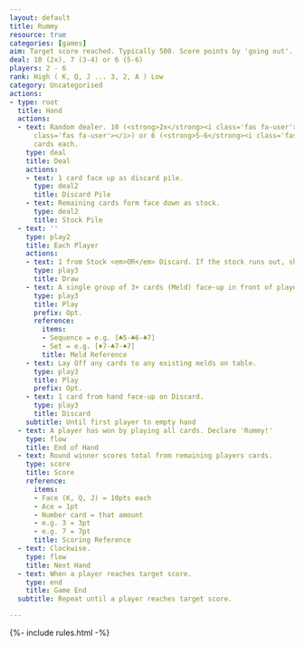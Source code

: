 ```yaml
---
layout: default
title: Rummy
resource: true
categories: [games]
aim: Target score reached. Typically 500. Score points by 'going out'.
deal: 10 (2x), 7 (3-4) or 6 (5-6)
players: 2 - 6
rank: High ( K, Q, J ... 3, 2, A ) Low
category: Uncategorised
actions:
- type: root
  title: Hand
  actions:
  - text: Random dealer. 10 (<strong>2x</strong><i class='fas fa-user'></i>), 7 (<strong>3-4</strong><i
      class='fas fa-user'></i>) or 6 (<strong>5-6</strong><i class='fas fa-user'></i>)
      cards each.
    type: deal
    title: Deal
    actions:
    - text: 1 card face up as discard pile.
      type: deal2
      title: Discard Pile
    - text: Remaining cards form face down as stock.
      type: deal2
      title: Stock Pile
  - text: ''
    type: play2
    title: Each Player
    actions:
    - text: 1 from Stock <em>OR</em> Discard. If the stock runs out, shuffle and reuse.
      type: play3
      title: Draw
    - text: A single group of 3+ cards (Meld) face-up in front of player.
      type: play3
      title: Play
      prefix: Opt.
      reference:
        items:
        - Sequence = e.g. [♣5-♣6-♣7]
        - Set = e.g. [♦7-♣7-♠7]
        title: Meld Reference
    - text: Lay Off any cards to any existing melds on table.
      type: play3
      title: Play
      prefix: Opt.
    - text: 1 card from hand face-up on Discard.
      type: play3
      title: Discard
    subtitle: Until first player to empty hand
  - text: A player has won by playing all cards. Declare 'Rummy!'
    type: flow
    title: End of Hand
  - text: Round winner scores total from remaining players cards.
    type: score
    title: Score
    reference:
      items:
      - Face (K, Q, J) = 10pts each
      - Ace = 1pt
      - Number card = that amount
      - e.g. 3 = 3pt
      - e.g. 7 = 7pt
      title: Scoring Reference
  - text: Clockwise.
    type: flow
    title: Next Hand
  - text: When a player reaches target score.
    type: end
    title: Game End
  subtitle: Repeat until a player reaches target score.

---
```


{%- include rules.html -%}
